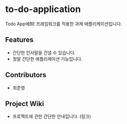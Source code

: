 # to-do-application

Todo App에BE 프레임워크를 적용한 과제 애플리케이션입니다.

## Features

- 간단한 인사말을 건낼 수 있습니다.
- 정말 간단한 애플리케이션 기능입니다.

## Contributors

- 최준영

## Project Wiki

- 프로젝트에 관한 간단한 안내입니다.
  (링크)
